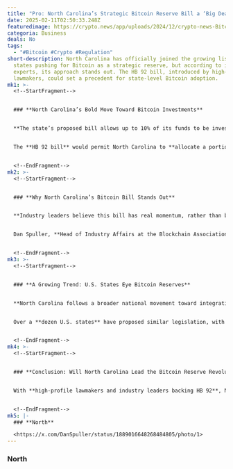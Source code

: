 ```yaml
---
title: "Pro: North Carolina’s Strategic Bitcoin Reserve Bill a ‘Big Deal’"
date: 2025-02-11T02:50:33.248Z
featuredimage: https://crypto.news/app/uploads/2024/12/crypto-news-Bitcoin-Reserve-policy-option02-1380x820.webp
categoria: Business
deals: No
tags:
  - "#Bitcoin #Crypto #Regulation"
short-description: North Carolina has officially joined the growing list of U.S.
  states pushing for Bitcoin as a strategic reserve, but according to industry
  experts, its approach stands out. The HB 92 bill, introduced by high-ranking
  lawmakers, could set a precedent for state-level Bitcoin adoption.
mk1: >-
  <!--StartFragment-->


  ### **North Carolina’s Bold Move Toward Bitcoin Investments**


  **The state’s proposed bill allows up to 10% of its funds to be invested in Bitcoin-backed exchange-traded products.**


  The **HB 92 bill** would permit North Carolina to **allocate a portion of state funds into Bitcoin-related investments**, including **pensions, insurance funds, and veterans’ home trust funds**. Unlike similar proposals in other states, North Carolina’s initiative has powerful backing from **House Speaker Destin Hall**, making it a serious contender for passage.


  <!--EndFragment-->
mk2: >-
  <!--StartFragment-->


  ### **Why North Carolina’s Bitcoin Bill Stands Out**


  **Industry leaders believe this bill has real momentum, rather than being a symbolic legislative gesture.**


  Dan Spuller, **Head of Industry Affairs at the Blockchain Association**, highlighted that **key stakeholders are aligning behind the bill**, increasing its chances of success. Spuller, who has been advising North Carolina lawmakers, emphasized that **HB 92 is more than just a messaging bill—it’s a structured financial plan**


  <!--EndFragment-->
mk3: >-
  <!--StartFragment-->


  ### **A Growing Trend: U.S. States Eye Bitcoin Reserves**


  **North Carolina follows a broader national movement toward integrating Bitcoin into state financial strategies.**


  Over a **dozen U.S. states** have proposed similar legislation, with **Illinois and Massachusetts** also exploring **Bitcoin reserve laws**. The momentum suggests an increasing **state-level acceptance of digital assets**, particularly as inflation concerns and fiat currency volatility remain central economic issues.


  <!--EndFragment-->
mk4: >-
  <!--StartFragment-->


  ### **Conclusion: Will North Carolina Lead the Bitcoin Reserve Revolution?**


  With **high-profile lawmakers and industry leaders backing HB 92**, North Carolina’s **Bitcoin reserve bill** could become a model for other states. As governments continue exploring **crypto-backed financial strategies**, North Carolina might be **the first to put this idea into motion at scale.**


  <!--EndFragment-->
mk5: |-
  ### **North** 

  <https://x.com/DanSpuller/status/1889016648268484805/photo/1>
---
```

### **North**